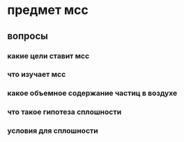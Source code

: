 # предмет мсс
## вопросы
### какие цели ставит мсс
### что изучает мсс
### какое объемное содержание частиц в воздухе 
### что такое гипотеза сплошности
### условия для сплошности